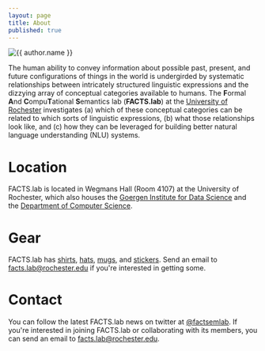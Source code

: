 ```yaml
---
layout: page
title: About
published: true
---
```


<div class="page" markdown="1">

<img
    class="me"
    alt="{{ author.name }}"
    src="{{ site.author.photo | relative_url }}"
    srcset="{{ site.author.photo2x | relative_url }} 2x"
/>

The human ability to convey information about possible past, present, and future configurations of things in the world is undergirded by systematic relationships between intricately structured linguistic expressions and the dizzying array of conceptual categories available to humans. The **F**ormal **A**nd **C**ompu**T**ational **S**emantics lab (**FACTS.lab**) at the [University of Rochester](https://www.rochester.edu/) investigates (a) which of these conceptual categories can be related to which sorts of linguistic expressions, (b) what those relationships look like, and (c) how they can be leveraged for building better natural language understanding (NLU) systems.

# Location

FACTS.lab is located in Wegmans Hall (Room 4107) at the University of Rochester, which also houses the [Goergen Institute for Data Science](http://www.sas.rochester.edu/dsc/) and the [Department of Computer Science](https://www.cs.rochester.edu/).

# Gear

FACTS.lab has <a href="assets/img/gear/shirt.png">shirts</a>, <a href="assets/img/gear/dad-hat.png">hats</a>, <a href="assets/img/gear/mug.png">mugs</a>, and <a href="assets/img/gear/sticker.png">stickers</a>. Send an email to [facts.lab@rochester.edu](mailto:facts.lab@rochester.edu) if you're interested in getting some.

# Contact

You can follow the latest FACTS.lab news on twitter at [@factsemlab](https://twitter.com/factsemlab). If you're interested in joining FACTS.lab or collaborating with its members, you can send an email to [facts.lab@rochester.edu](mailto:facts.lab@rochester.edu).

</div>
